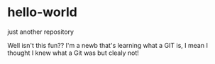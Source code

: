 # hello-world
just another repository

Well isn't this fun?? I'm a newb that's learning what a GIT is, I mean I thought I knew what a Git was but clealy not!
